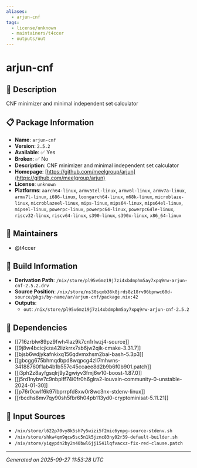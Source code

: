 ```yaml
---
aliases:
  - arjun-cnf
tags:
  - license/unknown
  - maintainers/t4ccer
  - outputs/out
---
```


# arjun-cnf

## 📝 Description

CNF minimizer and minimal independent set calculator

## 📋 Package Information

- **Name**: `arjun-cnf`
- **Version**: `2.5.2`
- **Available**: ✅ Yes
- **Broken**: ✅ No
- **Description**: CNF minimizer and minimal independent set calculator
- **Homepage**: [https://github.com/meelgroup/arjun](https://github.com/meelgroup/arjun)
- **License**: `unknown`
- **Platforms**: `aarch64-linux`, `armv5tel-linux`, `armv6l-linux`, `armv7a-linux`, `armv7l-linux`, `i686-linux`, `loongarch64-linux`, `m68k-linux`, `microblaze-linux`, `microblazeel-linux`, `mips-linux`, `mips64-linux`, `mips64el-linux`, `mipsel-linux`, `powerpc-linux`, `powerpc64-linux`, `powerpc64le-linux`, `riscv32-linux`, `riscv64-linux`, `s390-linux`, `s390x-linux`, `x86_64-linux`
## 👥 Maintainers

- @t4ccer


## 🔧 Build Information

- **Derivation Path**: `/nix/store/pl95v6mz19j7zi4xbdmphm5ay7xpq9rw-arjun-cnf-2.5.2.drv`
- **Source Position**: `/nix/store/ns30sqxb36k8jrds8z18rv96bpnwc60d-source/pkgs/by-name/ar/arjun-cnf/package.nix:42`
- **Outputs**:
  - `out`:  `/nix/store/pl95v6mz19j7zi4xbdmphm5ay7xpq9rw-arjun-cnf-2.5.2`

## 🔗 Dependencies

- [[716zrblw89pz9fwh4laz9k7cn1rlwzj4-source]]
- [[9j8w4bcicjkza42lizkrrx7sb6jw2qik-cmake-3.31.7]]
- [[bjsb6wdjykafnkixq156qdvmxhsm2bai-bash-5.3p3]]
- [[gbcgg675bhmqdbpd8wqpcg4zll7mhwns-34188760f1ab4b1b557c45ccaee8d2b9b6f0b901.patch]]
- [[i3ph2z8ayfgsqlrj9y2gwiyv3fmj6w10-boost-1.87.0]]
- [[j5rd1nybw7c9nbplff74i0fr0h6glra2-louvain-community-0-unstable-2024-01-30]]
- [[p76r0cwlf6k97ibprrpfd8xw0r8wc3nx-stdenv-linux]]
- [[rbcdhs8mv7qy90sh5fbr6h04pb113yd0-cryptominisat-5.11.21]]

## 📁 Input Sources

- `/nix/store/l622p70vy8k5sh7y5wizi5f2mic6ynpg-source-stdenv.sh`
- `/nix/store/shkw4qm9qcw5sc5n1k5jznc83ny02r39-default-builder.sh`
- `/nix/store/yiqypdn2by2n40bwl6jj1541lqfvacxz-fix-red-clause.patch`

---
*Generated on 2025-09-27 11:53:28 UTC*
